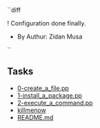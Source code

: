  ``diff

! Configuration done finally.
+ By Authur: Zidan Musa

`` 
## Tasks
* [0-create_a_file.pp](0-create_a_file.pp)
* [1-install_a_package.pp](1-install_a_package.pp)
* [2-execute_a_command.pp](2-execute_a_command.pp)
* [killmenow](killmenow)
* [README.md](README.md)

